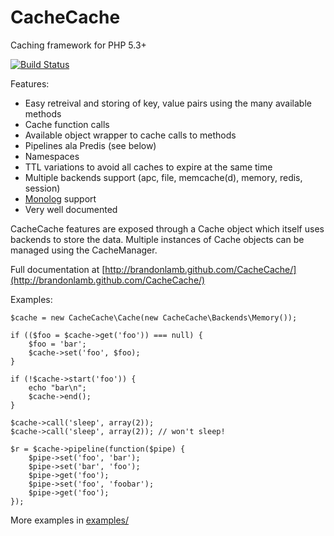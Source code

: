 # CacheCache

Caching framework for PHP 5.3+

[![Build Status](https://www.travis-ci.org/brandonlamb/CacheCache.png?branch=master)](https://www.travis-ci.org/brandonlamb/CacheCache)

Features:

 - Easy retreival and storing of key, value pairs using the many available methods
 - Cache function calls
 - Available object wrapper to cache calls to methods
 - Pipelines ala Predis (see below)
 - Namespaces
 - TTL variations to avoid all caches to expire at the same time
 - Multiple backends support (apc, file, memcache(d), memory, redis, session)
 - [Monolog](https://github.com/Seldaek/monolog) support
 - Very well documented

CacheCache features are exposed through a Cache object which itself uses backends to store the data.
Multiple instances of Cache objects can be managed using the CacheManager.

Full documentation at [http://brandonlamb.github.com/CacheCache/](http://brandonlamb.github.com/CacheCache/)

Examples:

    $cache = new CacheCache\Cache(new CacheCache\Backends\Memory());

    if (($foo = $cache->get('foo')) === null) {
        $foo = 'bar';
        $cache->set('foo', $foo);
    }

    if (!$cache->start('foo')) {
        echo "bar\n";
        $cache->end();
    }

    $cache->call('sleep', array(2));
    $cache->call('sleep', array(2)); // won't sleep!

    $r = $cache->pipeline(function($pipe) {
        $pipe->set('foo', 'bar');
        $pipe->set('bar', 'foo');
        $pipe->get('foo');
        $pipe->set('foo', 'foobar');
        $pipe->get('foo');
    });

More examples in [examples/](https://github.com/brandonlamb/CacheCache/tree/master/examples)
